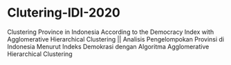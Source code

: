 # Clutering-IDI-2020
Clustering Province in Indonesia According to the Democracy Index with Agglomerative Hierarchical Clustering
||
Analisis Pengelompokan Provinsi di Indonesia Menurut Indeks Demokrasi dengan Algoritma Agglomerative Hierarchical Clustering
